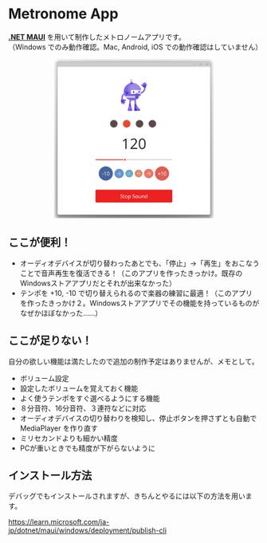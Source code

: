 # Metronome App

**[.NET MAUI](https://learn.microsoft.com/ja-jp/dotnet/maui/what-is-maui)** を用いて制作したメトロノームアプリです。  
（Windows でのみ動作確認。Mac, Android, iOS での動作確認はしていません）

<p align="center">
    <img src="./doc/ss.png" alt="Screenshot of Metronome App" width="auto" height="320rem">
</p>


## ここが便利！

* オーディオデバイスが切り替わったあとでも、「停止」→「再生」をおこなうことで音声再生を復活できる！（このアプリを作ったきっかけ。既存のWindowsストアアプリだとそれが出来なかった）
* テンポを +10, -10 で切り替えられるので楽器の練習に最適！（このアプリを作ったきっかけ２。Windowsストアアプリでその機能を持っているものがなぜかほぼなかった……）


## ここが足りない！

自分の欲しい機能は満たしたので追加の制作予定はありませんが、メモとして。

* ボリューム設定
* 設定したボリュームを覚えておく機能
* よく使うテンポをすぐ選べるようにする機能
* ８分音符、16分音符、３連符などに対応
* オーディオデバイスの切り替わりを検知し、停止ボタンを押さずとも自動で MediaPlayer を作り直す
* ミリセカンドよりも細かい精度
* PCが重いときでも精度が下がらないように


## インストール方法

デバッグでもインストールされますが、きちんとやるには以下の方法を用います。

https://learn.microsoft.com/ja-jp/dotnet/maui/windows/deployment/publish-cli
